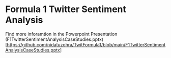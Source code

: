 # Formula 1 Twitter Sentiment Analysis

Find more inforamtion in the Powerpoint Presentation (F1TwitterSentimentAnalysisCaseStudies.pptx)[https://github.com/nidatuzohra/TwitFormula1/blob/main/F1TwitterSentimentAnalysisCaseStudies.pptx]

